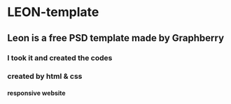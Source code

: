 # LEON-template
## Leon is a free PSD template made by Graphberry
### I took it and created the codes 
### created by html & css

#### responsive website
